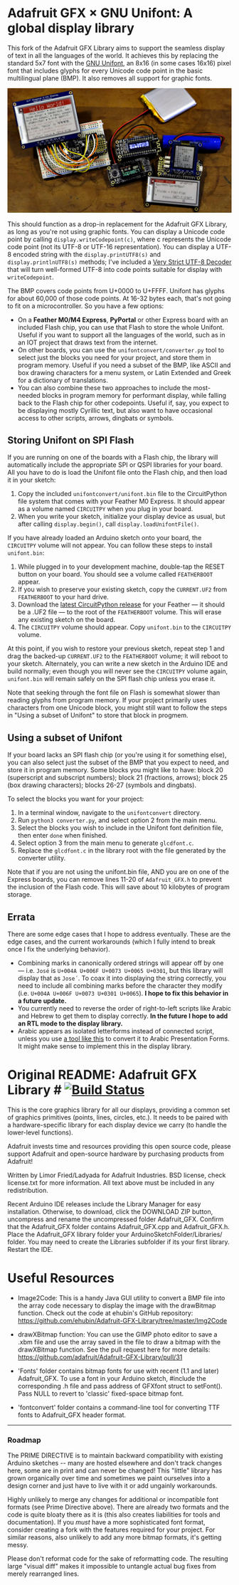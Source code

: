# Adafruit GFX × GNU Unifont: A global display library

This fork of the Adafruit GFX Library aims to support the seamless display of text in all the languages of the world. It achieves this by replacing the standard 5x7 font with the [GNU Unifont](http://unifoundry.com/unifont/index.html), an 8x16 (in some cases 16x16) pixel font that includes glyphs for every Unicode code point in the basic multilingual plane (BMP). It also removes all support for graphic fonts.

![Two e-ink displays, one OLED, a TFT and a memory LCD displaying a variety of Unicode examples: Hello World in ten languages; a series of icons and symbols; a handful of mathematical formulas; and a chapter of the Tao Te Ching in Chinese.](/example.jpg?raw=true)

This should function as a drop-in replacement for the Adafruit GFX Library, as long as you're not using graphic fonts. You can display a Unicode code point by calling `display.writeCodepoint(c)`, where c represents the Unicode code point (not its UTF-8 or UTF-16 representation). You can display a UTF-8 encoded string with the `display.printUTF8(s)` and `display.printlnUTF8(s)` methods; I've included a [Very Strict UTF-8 Decoder](https://github.com/douglascrockford/JSON-c/blob/master/utf8_decode.c) that will turn well-formed UTF-8 into code points suitable for display with `writeCodepoint`.

The BMP covers code points from U+0000 to U+FFFF. Unifont has glyphs for about 60,000 of those code points. At 16-32 bytes each, that's not going to fit on a microcontroller. So you have a few options:

* On a **Feather M0/M4 Express**, **PyPortal** or other Express board with an included Flash chip, you can use that Flash to store the whole Unifont. Useful if you want to support all the languages of the world, such as in an IOT project that draws text from the internet.
* On other boards, you can use the `unifontconvert/converter.py` tool to select just the blocks you need for your project, and store them in program memory. Useful if you need a subset of the BMP, like ASCII and box drawing characters for a menu system, or Latin Extended and Greek for a dictionary of translations.
* You can also combine these two approaches to include the most-needed blocks in program memory for performant display, while falling back to the Flash chip for other codepoints. Useful if, say, you expect to be displaying mostly Cyrillic text, but also want to have occasional access to other scripts, arrows, dingbats or symbols.

## Storing Unifont on SPI Flash

If you are running on one of the boards with a Flash chip, the library will automatically include the appropriate SPI or QSPI libraries for your board. All you have to do is load the Unifont file onto the Flash chip, and then load it in your sketch:

1. Copy the included `unifontconvert/unifont.bin` file to the CircuitPython file system that comes with your Feather M0 Express. It should appear as a volume named `CIRCUITPY` when you plug in your board.
2. When you write your sketch, initialize your display device as usual, but after calling `display.begin()`, call `display.loadUnifontFile()`.

If you have already loaded an Arduino sketch onto your board, the `CIRCUITPY` volume will not appear. You can follow these steps to install `unifont.bin`:

1. While plugged in to your development machine, double-tap the RESET button on your board. You should see a volume called `FEATHERBOOT` appear.
2. If you wish to preserve your existing sketch, copy the `CURRENT.UF2` from `FEATHERBOOT` to your hard drive.
3. Download the [latest CircuitPython release](https://github.com/adafruit/circuitpython/releases/tag/3.1.2) for your Feather — it should be a .UF2 file — to the root of the `FEATHERBOOT` volume. This will erase any existing sketch on the board.
4. The `CIRCUITPY` volume should appear. Copy `unifont.bin` to the `CIRCUITPY` volume.

At this point, if you wish to restore your previous sketch, repeat step 1 and drag the backed-up `CURRENT.UF2` to the `FEATHERBOOT` volume; it will reboot to your sketch. Alternately, you can write a new sketch in the Arduino IDE and build normally; even though you will never see the `CIRCUITPY` volume again, `unifont.bin` will remain safely on the SPI flash chip unless you erase it.

Note that seeking through the font file on Flash is somewhat slower than reading glyphs from program memory. If your project primarily uses characters from one Unicode block, you might still want to follow the steps in "Using a subset of Unifont" to store that block in progmem.

## Using a subset of Unifont

If your board lacks an SPI flash chip (or you're using it for something else), you can also select just the subset of the BMP that you expect to need, and store it in program memory. Some blocks you might like to have: block 20 (superscript and subscript numbers); block 21 (fractions, arrows); block 25 (box drawing characters); blocks 26-27 (symbols and dingbats).

To select the blocks you want for your project:

1. In a terminal window, navigate to the `unifontconvert` directory.
2. Run `python3 converter.py`, and select option 2 from the main menu.
3. Select the blocks you wish to include in the Unifont font definition file, then enter `done` when finished.
4. Select option 3 from the main menu to generate `glcdfont.c`. 
5. Replace the `glcdfont.c` in the library root with the file generated by the converter utility.

Note that if you are not using the unifont.bin file, AND you are on one of the Express boards, you can remove lines 11-20 of `Adafruit_GFX.h` to prevent the inclusion of the Flash code. This will save about 10 kilobytes of program storage.

## Errata

There are some edge cases that I hope to address eventually. These are the edge cases, and the current workarounds (which I fully intend to break once I fix the underlying behavior).

* Combining marks in canonically ordered strings will appear off by one — i.e. `José` is `U+004A U+006F U+0073 U+0065 U+0301`, but this library will display that as `Jose´`. To coax it into displaying the string correctly, you need to include all combining marks before the character they modify (i.e. `U+004A U+006F U+0073 U+0301 U+0065`). **I hope to fix this behavior in a future update.**
* You currently need to reverse the order of right-to-left scripts like Arabic and Hebrew to get them to display correctly. **In the future I hope to add an RTL mode to the display library.**
* Arabic appears as isolated letterforms instead of connected script, unless you use [a tool like this](https://github.com/artem-azarov/Arabic-Converter-From-and-To-Arabic-Presentation-Forms-B) to convert it to Arabic Presentation Forms. It might make sense to implement this in the display library.

# Original README: Adafruit GFX Library # [![Build Status](https://travis-ci.com/adafruit/Adafruit-GFX-Library.svg?branch=master)](https://travis-ci.org/adafruit/Adafruit-GFX-Library)

This is the core graphics library for all our displays, providing a common set of graphics primitives (points, lines, circles, etc.). It needs to be paired with a hardware-specific library for each display device we carry (to handle the lower-level functions).

Adafruit invests time and resources providing this open source code, please support Adafruit and open-source hardware by purchasing products from Adafruit!

Written by Limor Fried/Ladyada for Adafruit Industries.
BSD license, check license.txt for more information.
All text above must be included in any redistribution.

Recent Arduino IDE releases include the Library Manager for easy installation. Otherwise, to download, click the DOWNLOAD ZIP button, uncompress and rename the uncompressed folder Adafruit_GFX. Confirm that the Adafruit_GFX folder contains Adafruit_GFX.cpp and Adafruit_GFX.h. Place the Adafruit_GFX library folder your ArduinoSketchFolder/Libraries/ folder. You may need to create the Libraries subfolder if its your first library. Restart the IDE.

# Useful Resources

- Image2Code: This is a handy Java GUI utility to convert a BMP file into the array code necessary to display the image with the drawBitmap function. Check out the code at ehubin's GitHub repository: https://github.com/ehubin/Adafruit-GFX-Library/tree/master/Img2Code

- drawXBitmap function: You can use the GIMP photo editor to save a .xbm file and use the array saved in the file to draw a bitmap with the drawXBitmap function. See the pull request here for more details: https://github.com/adafruit/Adafruit-GFX-Library/pull/31

- 'Fonts' folder contains bitmap fonts for use with recent (1.1 and later) Adafruit_GFX. To use a font in your Arduino sketch, \#include the corresponding .h file and pass address of GFXfont struct to setFont(). Pass NULL to revert to 'classic' fixed-space bitmap font.

- 'fontconvert' folder contains a command-line tool for converting TTF fonts to Adafruit_GFX header format.

---

### Roadmap

The PRIME DIRECTIVE is to maintain backward compatibility with existing Arduino sketches -- many are hosted elsewhere and don't track changes here, some are in print and can never be changed! This "little" library has grown organically over time and sometimes we paint ourselves into a design corner and just have to live with it or add ungainly workarounds.

Highly unlikely to merge any changes for additional or incompatible font formats (see Prime Directive above). There are already two formats and the code is quite bloaty there as it is (this also creates liabilities for tools and documentation). If you *must* have a more sophisticated font format, consider creating a fork with the features required for your project. For similar reasons, also unlikely to add any more bitmap formats, it's getting messy.

Please don't reformat code for the sake of reformatting code. The resulting large "visual diff" makes it impossible to untangle actual bug fixes from merely rearranged lines.

